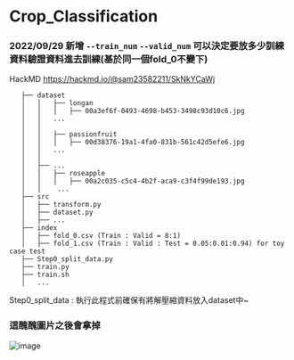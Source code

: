 # Crop_Classification

### 2022/09/29 新增 `--train_num` `--valid_num` 可以決定要放多少訓練資料驗證資料進去訓練(基於同一個fold_0不變下)

HackMD https://hackmd.io/@sam23582211/SkNkYCaWj
```
   ├── dataset
   │   │   ├── longan
   │   │   │   ├── 00a3ef6f-0493-4698-b453-3498c93d10c6.jpg
   │   │   ...
   │   │ 
   │   │   ├── passionfruit
   │   │   │   ├── 00d38376-19a1-4fa0-831b-561c42d5efe6.jpg
   │   │   ...
   │   │   
   │   ├── ...
   │   │   ├── roseapple
   │   │   │   ├── 00a2c035-c5c4-4b2f-aca9-c3f4f99de193.jpg
   │   │    ...
   ├── src
   │   ├── transform.py
   │   ├── dataset.py
   │   ├── ...
   ├── index
   │   ├── fold_0.csv (Train : Valid = 8:1)
   │   ├── fold_1.csv (Train : Valid : Test = 0.05:0.01:0.94) for toy case test
   ├── Step0_split_data.py
   ├── train.py
   ├── train.sh
   │   ...

```
Step0_split_data : 執行此程式前確保有將解壓縮資料放入dataset中~


### 這醜醜圖片之後會拿掉
![image](https://user-images.githubusercontent.com/93210989/192424422-f5863734-4a9d-4023-9fa8-add7c4d1741d.png)  
